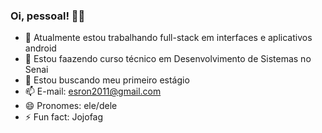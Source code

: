 ### Oi, pessoal! 👋😎

- 🔭 Atualmente estou trabalhando full-stack em interfaces e aplicativos android
- 🌱 Estou faazendo curso técnico em Desenvolvimento de Sistemas no Senai
- 👯 Estou buscando meu primeiro estágio
- 📫 E-mail: esron2011@gmail.com
- 😄 Pronomes: ele/dele
- ⚡ Fun fact: Jojofag
